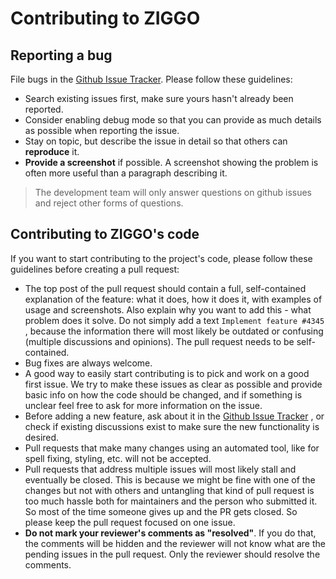 # Contributing to ZIGGO

## Reporting a bug

File bugs in the [Github Issue Tracker](https://github.com/MobiSense/TSNCard/issues). Please follow these guidelines:

- Search existing issues first, make sure yours hasn't already been reported.
- Consider enabling debug mode so that you can provide as much details as possible when reporting the issue.
- Stay on topic, but describe the issue in detail so that others can **reproduce** it.
- **Provide a screenshot** if possible. A screenshot showing the problem is often more useful than a paragraph describing it.

> The development team will only answer questions on github issues and reject other forms of questions.

## Contributing to ZIGGO's code

If you want to start contributing to the project's code, please follow these guidelines before creating a pull request:

- The top post of the pull request should contain a full, self-contained explanation of the feature: what it does, how it does it, with examples of usage and screenshots. Also explain why you want to add this - what problem does it solve. Do not simply add a text `Implement feature #4345` , because the information there will most likely be outdated or confusing (multiple discussions and opinions). The pull request needs to be self-contained.
- Bug fixes are always welcome. 
- A good way to easily start contributing is to pick and work on a good first issue. We try to make these issues as clear as possible and provide basic info on how the code should be changed, and if something is unclear feel free to ask for more information on the issue.
- Before adding a new feature, ask about it in the [Github Issue Tracker](https://github.com/MobiSense/TSNCard/issues) , or check if existing discussions exist to make sure the new functionality is desired.
- Pull requests that make many changes using an automated tool, like for spell fixing, styling, etc. will not be accepted.
- Pull requests that address multiple issues will most likely stall and eventually be closed. This is because we might be fine with one of the changes but not with others and untangling that kind of pull request is too much hassle both for maintainers and the person who submitted it. So most of the time someone gives up and the PR gets closed. So please keep the pull request focused on one issue.
- **Do not mark your reviewer's comments as "resolved"**. If you do that, the comments will be hidden and the reviewer will not know what are the pending issues in the pull request. Only the reviewer should resolve the comments.